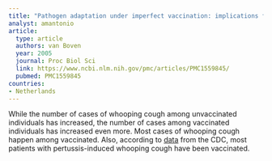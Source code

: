 ```yaml
---
title: "Pathogen adaptation under imperfect vaccination: implications for pertussis"
analyst: amantonio
article:
  type: article
  authors: van Boven
  year: 2005
  journal: Proc Biol Sci
  link: https://www.ncbi.nlm.nih.gov/pmc/articles/PMC1559845/
  pubmed: PMC1559845
countries:
- Netherlands
---
```


While the number of cases of whooping cough among unvaccinated individuals has increased, the number of cases among vaccinated individuals has increased even more. Most cases of whooping cough happen among vaccinated.
Also, according to [data](http://www.cdc.gov/pertussis/downloads/pertuss-surv-report-2013.pdf) from the CDC, most patients with pertussis-induced whooping cough have been vaccinated.
